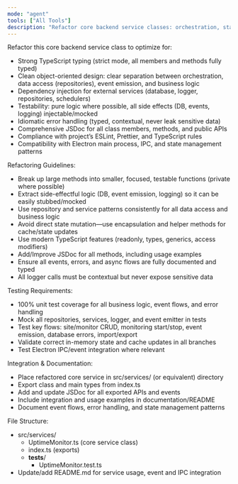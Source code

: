 ```yaml
---
mode: "agent"
tools: ["All Tools"]
description: "Refactor core backend service classes: orchestration, state, repository and event logic for maintainability, type safety, and testability"
---
```


Refactor this core backend service class to optimize for:

- Strong TypeScript typing (strict mode, all members and methods fully typed)
- Clean object-oriented design: clear separation between orchestration, data access (repositories), event emission, and business logic
- Dependency injection for external services (database, logger, repositories, schedulers)
- Testability: pure logic where possible, all side effects (DB, events, logging) injectable/mocked
- Idiomatic error handling (typed, contextual, never leak sensitive data)
- Comprehensive JSDoc for all class members, methods, and public APIs
- Compliance with project’s ESLint, Prettier, and TypeScript rules
- Compatibility with Electron main process, IPC, and state management patterns

Refactoring Guidelines:

- Break up large methods into smaller, focused, testable functions (private where possible)
- Extract side-effectful logic (DB, event emission, logging) so it can be easily stubbed/mocked
- Use repository and service patterns consistently for all data access and business logic
- Avoid direct state mutation—use encapsulation and helper methods for cache/state updates
- Use modern TypeScript features (readonly, types, generics, access modifiers)
- Add/Improve JSDoc for all methods, including usage examples
- Ensure all events, errors, and async flows are fully documented and typed
- All logger calls must be contextual but never expose sensitive data

Testing Requirements:

- 100% unit test coverage for all business logic, event flows, and error handling
- Mock all repositories, services, logger, and event emitter in tests
- Test key flows: site/monitor CRUD, monitoring start/stop, event emission, database errors, import/export
- Validate correct in-memory state and cache updates in all branches
- Test Electron IPC/event integration where relevant

Integration & Documentation:

- Place refactored core service in src/services/ (or equivalent) directory
- Export class and main types from index.ts
- Add and update JSDoc for all exported APIs and events
- Include integration and usage examples in documentation/README
- Document event flows, error handling, and state management patterns

File Structure:

- src/services/
  - UptimeMonitor.ts (core service class)
  - index.ts (exports)
  - **tests**/
    - UptimeMonitor.test.ts
- Update/add README.md for service usage, event and IPC integration
